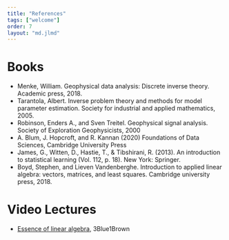 ```yaml
---
title: "References"
tags: ["welcome"]
order: 7
layout: "md.jlmd"
---
```


<style>
main a img {
    width: 5rem;
    margin: 1rem;
}
</style>

# Books

* Menke, William. Geophysical data analysis: Discrete inverse theory. Academic press, 2018.
* Tarantola, Albert. Inverse problem theory and methods for model parameter estimation. Society for industrial and applied mathematics, 2005.
* Robinson, Enders A., and Sven Treitel. Geophysical signal analysis. Society of Exploration Geophysicists, 2000
* A. Blum, J. Hopcroft, and R. Kannan (2020) Foundations of Data Sciences, Cambridge University Press
* James, G., Witten, D., Hastie, T., & Tibshirani, R. (2013). An introduction to statistical learning (Vol. 112, p. 18). New York: Springer.
* Boyd, Stephen, and Lieven Vandenberghe. Introduction to applied linear algebra: vectors, matrices, and least squares. Cambridge university press, 2018.

# Video Lectures
 
* [Essence of linear algebra](https://www.youtube.com/playlist?list=PLZHQObOWTQDPD3MizzM2xVFitgF8hE_ab), 3Blue1Brown

